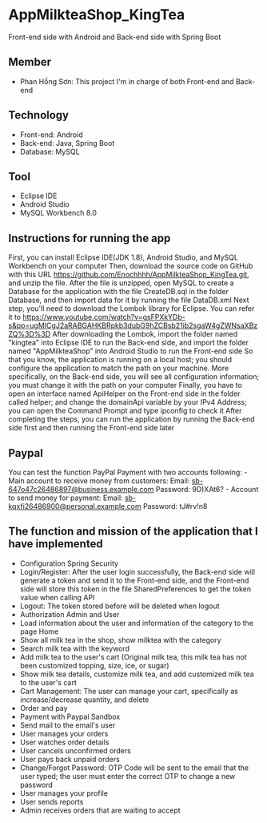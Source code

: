 # AppMilkteaShop_KingTea
Front-end side with Android and Back-end side with Spring Boot

## Member
  - Phan Hồng Sơn: This project I'm in charge of both Front-end and Back-end

## Technology
  - Front-end: Android
  - Back-end: Java, Spring Boot
  - Database: MySQL

## Tool 
  - Eclipse IDE
  - Android Studio
  - MySQL Workbench 8.0

## Instructions for running the app
  First, you can install Eclipse IDE(JDK 1.8), Android Studio, and MySQL Workbench on your computer
  Then, download the source code on GitHub with this URL https://github.com/Enochhhh/AppMilkteaShop_KingTea.git, and unzip the file. After the file is unzipped, open MySQL to create a Database for the application with the file CreateDB.sql in the folder Database, and then import data for it by running the file DataDB.xml
  Next step, you'll need to download the Lombok library for Eclipse. You can refer it to https://www.youtube.com/watch?v=gsFPXkYDb-s&pp=ugMICgJ2aRABGAHKBRpkb3dubG9hZCBsb21ib2sgaW4gZWNsaXBzZQ%3D%3D
  After downloading the Lombok, import the folder named "kingtea" into Eclipse IDE to run the Back-end side, and import the folder named "AppMilkteaShop" into Android Studio to run the Front-end side
  So that you know, the application is running on a local host; you should configure the application to match the path on your machine. More specifically, on the Back-end side, you will see all configuration information; you must change it with the path on your computer
  Finally, you have to open an interface named ApiHelper on the Front-end side in the folder called helper; and change the domainApi variable by your IPv4 Address; you can open the Command Prompt and type ipconfig to check it
  After completing the steps, you can run the application by running the Back-end side first and then running the Front-end side later

## Paypal
  You can test the function PayPal Payment with two accounts following:
    - Main account to receive money from customers:
        Email: sb-647o47c26486897@business.example.com
        Password: 9D)XAt6?
    - Account to send money for payment:
        Email: sb-kqxfi26486900@personal.example.com
        Password: tJ#rv!n8
        
## The function and mission of the application that I have implemented
  - Configuration Spring Security
  - Login/Register: After the user login successfully, the Back-end side will generate a token and send it to the Front-end side, and the Front-end side will store this token in the file SharedPreferences to get the token value when calling API
  - Logout: The token stored before will be deleted when logout
  - Authorization Admin and User
  - Load information about the user and information of the category to the page Home
  - Show all milk tea in the shop, show milktea with the category
  - Search milk tea with the keyword
  - Add milk tea to the user's cart (Original milk tea, this milk tea has not been customized topping, size, ice, or sugar)
  - Show milk tea details, customize milk tea, and add customized milk tea to the user's cart
  - Cart Management: The user can manage your cart, specifically as increase/decrease quantity, and delete
  - Order and pay
  - Payment with Paypal Sandbox
  - Send mail to the email's user
  - User manages your orders
  - User watches order details
  - User cancels unconfirmed orders
  - User pays back unpaid orders
  - Change/Forgot Password: OTP Code will be sent to the email that the user typed; the user must enter the correct OTP to change a new password
  - User manages your profile
  - User sends reports
  - Admin receives orders that are waiting to accept

